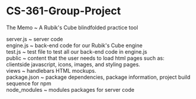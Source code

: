 # CS-361-Group-Project  
The Memo ~ A Rubik's Cube blindfolded practice tool  
  
server.js 	~ server code  
engine.js 	~ back-end code for our Rubik's Cube engine  
test.js   	~ test file to test all our back-end code in engine.js  
public    	~ content that the user needs to load html pages such as:  
	   	  clientside javascript, icons, images, and styling pages.  
views	  	~ handlebars HTML mockups.  
package.json	~ package dependencies, package information, project build sequence for npm  
node_modules	~ modules packages for server code
